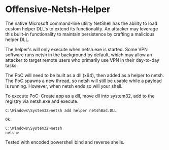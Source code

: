# Offensive-Netsh-Helper
The native Microsoft command-line utility NetShell has the ability to load custom helper DLL's to extend its functionality. An attacker may leverage this built-in functionality to maintain persistence by crafting a malicious helper DLL. 

The helper's will only execute when netsh.exe is started. Some VPN software runs netsh in the background by default, which may allow an attacker to target remote users who primarily use VPN in their day-to-day tasks.

The PoC will need to be built as a dll (x64), then added as a helper to netsh. The PoC spawns a new thread, so netsh will still be usable while a payload is running. However, when netsh ends so will your shell.

To execute PoC: Create app as a dll, move dll into system32, add to the registry via netsh.exe and execute.

```
C:\Windows\System32>netsh add helper netshBad.DLL

Ok.

C:\Windows\System32>netsh
netsh>
```

Tested with encoded powershell bind and reverse shells. 
